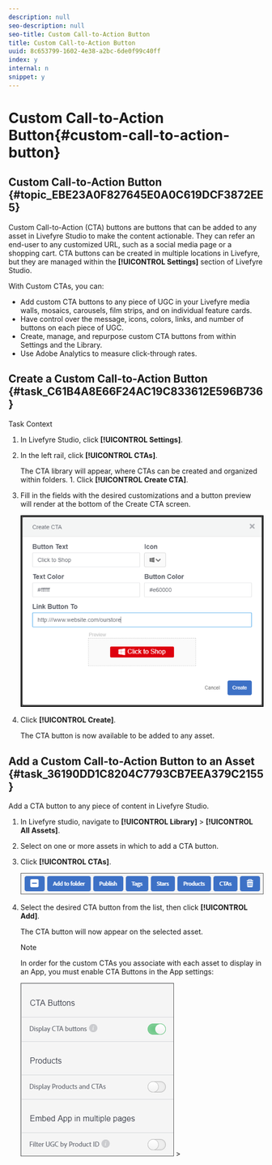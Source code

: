 ```yaml
---
description: null
seo-description: null
seo-title: Custom Call-to-Action Button
title: Custom Call-to-Action Button
uuid: 8c653799-1602-4e38-a2bc-6de0f99c40ff
index: y
internal: n
snippet: y
---
```


# Custom Call-to-Action Button{#custom-call-to-action-button}

## Custom Call-to-Action Button {#topic_EBE23A0F827645E0A0C619DCF3872EE5}

Custom Call-to-Action (CTA) buttons are buttons that can be added to any asset in Livefyre Studio to make the content actionable. They can refer an end-user to any customized URL, such as a social media page or a shopping cart. CTA buttons can be created in multiple locations in Livefyre, but they are managed within the **[!UICONTROL Settings]** section of Livefyre Studio.

With Custom CTAs, you can:

* Add custom CTA buttons to any piece of UGC in your Livefyre media walls, mosaics, carousels, film strips, and on individual feature cards. 
* Have control over the message, icons, colors, links, and number of buttons on each piece of UGC. 
* Create, manage, and repurpose custom CTA buttons from within Settings and the Library. 
* Use Adobe Analytics to measure click-through rates.

## Create a Custom Call-to-Action Button {#task_C61B4A8E66F24AC19C833612E596B736}

Task Context 

1. In Livefyre Studio, click **[!UICONTROL Settings]**.
1. In the left rail, click **[!UICONTROL CTAs]**.

   The CTA library will appear, where CTAs can be created and organized within folders. 1. Click **[!UICONTROL Create CTA]**.
1. Fill in the fields with the desired customizations and a button preview will render at the bottom of the Create CTA screen.

   ![](assets/cta-button-create.png)

1. Click **[!UICONTROL Create]**.

   The CTA button is now available to be added to any asset. 
## Add a Custom Call-to-Action Button to an Asset {#task_36190DD1C8204C7793CB7EEA379C2155}

Add a CTA button to any piece of content in Livefyre Studio. 

1. In Livefyre studio, navigate to **[!UICONTROL Library]** > **[!UICONTROL All Assets]**.
1. Select on one or more assets in which to add a CTA button.
1. Click **[!UICONTROL CTAs]**.

   ![](assets/cta-button-create2.png)

1. Select the desired CTA button from the list, then click **[!UICONTROL Add]**.

   The CTA button will now appear on the selected asset.

   >[!NOTE]
   >
   >In order for the custom CTAs you associate with each asset to display in an App, you must enable CTA Buttons in the App settings: 
   >
   >
   >![](assets/cta-button-enable.png)   >
   >

